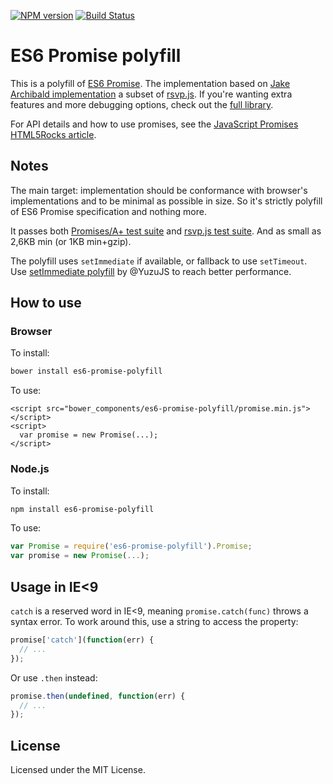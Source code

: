 [![NPM version](https://img.shields.io/npm/v/es6-promise-polyfill.svg)](https://www.npmjs.com/package/es6-promise-polyfill)
[![Build Status](https://travis-ci.org/lahmatiy/es6-promise-polyfill.svg?branch=master)](https://travis-ci.org/lahmatiy/es6-promise-polyfill)

# ES6 Promise polyfill

This is a polyfill of [ES6 Promise](https://github.com/domenic/promises-unwrapping). The implementation based on [Jake Archibald implementation](https://github.com/jakearchibald/es6-promise) a subset of [rsvp.js](https://github.com/tildeio/rsvp.js). If you're wanting extra features and more debugging options, check out the [full library](https://github.com/tildeio/rsvp.js).

For API details and how to use promises, see the <a href="http://www.html5rocks.com/en/tutorials/es6/promises/">JavaScript Promises HTML5Rocks article</a>.

## Notes

The main target: implementation should be conformance with browser's implementations and to be minimal as possible in size. So it's strictly polyfill of ES6 Promise specification and nothing more.

It passes both [Promises/A+ test suite](https://github.com/promises-aplus/promises-tests) and [rsvp.js test suite](https://github.com/jakearchibald/es6-promise/tree/master/test). And as small as 2,6KB min (or 1KB min+gzip).

The polyfill uses `setImmediate` if available, or fallback to use `setTimeout`. Use [setImmediate polyfill](https://github.com/YuzuJS/setImmediate) by @YuzuJS to reach better performance.

## How to use

### Browser

To install:

```sh
bower install es6-promise-polyfill
```

To use:

```htmpl
<script src="bower_components/es6-promise-polyfill/promise.min.js"></script>
<script>
  var promise = new Promise(...);
</script>
```

### Node.js

To install:

```sh
npm install es6-promise-polyfill
```

To use:

```js
var Promise = require('es6-promise-polyfill').Promise;
var promise = new Promise(...);

```

## Usage in IE<9

`catch` is a reserved word in IE<9, meaning `promise.catch(func)` throws a syntax error. To work around this, use a string to access the property:

```js
promise['catch'](function(err) {
  // ...
});
```

Or use `.then` instead:

```js
promise.then(undefined, function(err) {
  // ...
});
```

## License

Licensed under the MIT License.
